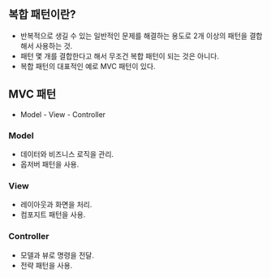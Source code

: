 ## 복합 패턴이란?

- 반복적으로 생길 수 있는 일반적인 문제를 해결하는 용도로 2개 이상의 패턴을 결합해서 사용하는 것.
- 패턴 몇 개를 결합한다고 해서 무조건 복합 패턴이 되는 것은 아니다.
- 복합 패턴의 대표적인 예로 MVC 패턴이 있다.

## MVC 패턴

- Model - View - Controller

### Model

- 데이터와 비즈니스 로직을 관리.
- 옵저버 패턴을 사용.

### View

- 레이아웃과 화면을 처리.
- 컴포지트 패턴을 사용.

### Controller

- 모델과 뷰로 명령을 전달.
- 전략 패턴을 사용.
